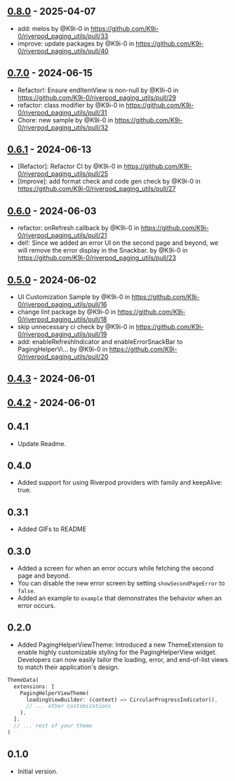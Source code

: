 ## [0.8.0](https://github.com/K9i-0/riverpod_paging_utils/compare/0.7.0...0.8.0) - 2025-04-07

- add: melos by @K9i-0 in <https://github.com/K9i-0/riverpod_paging_utils/pull/33>
- improve: update packages by @K9i-0 in <https://github.com/K9i-0/riverpod_paging_utils/pull/40>

## [0.7.0](https://github.com/K9i-0/riverpod_paging_utils/compare/0.6.1...0.7.0) - 2024-06-15

- Refactor!: Ensure endItemView is non-null by @K9i-0 in <https://github.com/K9i-0/riverpod_paging_utils/pull/29>
- refactor: class modifier by @K9i-0 in <https://github.com/K9i-0/riverpod_paging_utils/pull/31>
- Chore: new sample by @K9i-0 in <https://github.com/K9i-0/riverpod_paging_utils/pull/32>

## [0.6.1](https://github.com/K9i-0/riverpod_paging_utils/compare/0.6.0...0.6.1) - 2024-06-13

- [Refactor]: Refactor CI by @K9i-0 in <https://github.com/K9i-0/riverpod_paging_utils/pull/25>
- [Improve]: add format check and code gen check by @K9i-0 in <https://github.com/K9i-0/riverpod_paging_utils/pull/27>

## [0.6.0](https://github.com/K9i-0/riverpod_paging_utils/compare/0.5.0...0.6.0) - 2024-06-03

- refactor: onRefresh callback by @K9i-0 in <https://github.com/K9i-0/riverpod_paging_utils/pull/21>
- del!: Since we added an error UI on the second page and beyond, we will remove the error display in the Snackbar. by @K9i-0 in <https://github.com/K9i-0/riverpod_paging_utils/pull/23>

## [0.5.0](https://github.com/K9i-0/riverpod_paging_utils/compare/0.4.3...0.5.0) - 2024-06-02

- UI Customization Sample by @K9i-0 in <https://github.com/K9i-0/riverpod_paging_utils/pull/16>
- change lint package by @K9i-0 in <https://github.com/K9i-0/riverpod_paging_utils/pull/18>
- skip unnecessary ci check by @K9i-0 in <https://github.com/K9i-0/riverpod_paging_utils/pull/19>
- add: enableRefreshIndicator and enableErrorSnackBar to PagingHelperVi… by @K9i-0 in <https://github.com/K9i-0/riverpod_paging_utils/pull/20>

## [0.4.3](https://github.com/K9i-0/riverpod_paging_utils/compare/0.4.2...0.4.3) - 2024-06-01

## [0.4.2](https://github.com/K9i-0/riverpod_paging_utils/compare/0.4.1...0.4.2) - 2024-06-01

## 0.4.1

- Update Readme.

## 0.4.0

- Added support for using Riverpod providers with family and keepAlive: true.

## 0.3.1

- Added GIFs to README

## 0.3.0

- Added a screen for when an error occurs while fetching the second page and beyond.
- You can disable the new error screen by setting `showSecondPageError` to `false`.
- Added an example to `example` that demonstrates the behavior when an error occurs.

## 0.2.0

- Added PagingHelperViewTheme: Introduced a new ThemeExtension to enable highly customizable styling for the PagingHelperView widget. Developers can now easily tailor the loading, error, and end-of-list views to match their application's design.

```dart
ThemeData(
  extensions: [
    PagingHelperViewTheme(
      loadingViewBuilder: (context) => CircularProgressIndicator(),
      // ... other customizations
    ),
  ],
  // ... rest of your theme
)
```

## 0.1.0

- Initial version.
